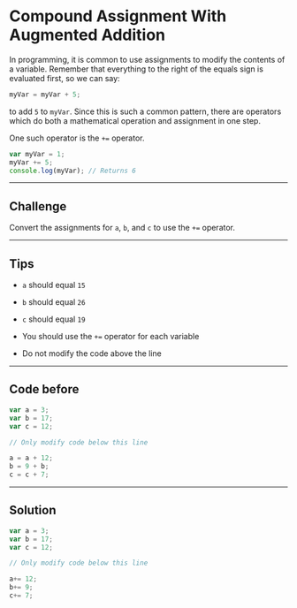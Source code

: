 # Compound Assignment With Augmented Addition

In programming, it is common to use assignments to modify the contents of a variable. Remember that everything to the right of the equals sign is evaluated first, so we can say:

```js
myVar = myVar + 5;
```

to add `5` to `myVar`. Since this is such a common pattern, there are operators which do both a mathematical operation and assignment in one step.

One such operator is the `+=` operator.

```js
var myVar = 1;
myVar += 5;
console.log(myVar); // Returns 6
```
---

## Challenge

Convert the assignments for `a`, `b`, and `c` to use the `+=` operator.

---

## Tips

- `a` should equal `15`

- `b` should equal `26`

- `c` should equal `19`

- You should use the `+=` operator for each variable

- Do not modify the code above the line

---

## Code before

```js
var a = 3;
var b = 17;
var c = 12;

// Only modify code below this line

a = a + 12;
b = 9 + b;
c = c + 7;

```

---

## Solution

```js
var a = 3;
var b = 17;
var c = 12;

// Only modify code below this line

a+= 12;
b+= 9;
c+= 7;

```
